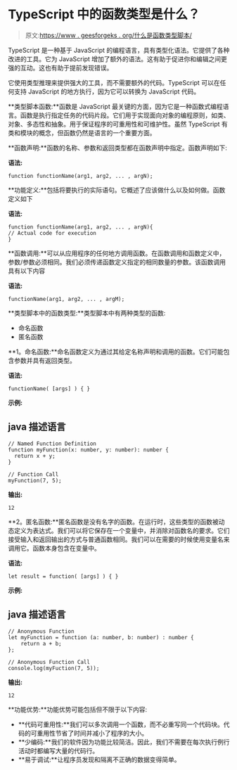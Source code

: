 # TypeScript 中的函数类型是什么？

> 原文:[https://www . geesforgeks . org/什么是函数类型脚本/](https://www.geeksforgeeks.org/what-is-the-function-type-in-typescript/)

TypeScript 是一种基于 JavaScript 的编程语言，具有类型化语法。它提供了各种改进的工具。它为 JavaScript 增加了额外的语法。这有助于促进你和编辑之间更强的互动。这也有助于提前发现错误。

它使用类型推理来提供强大的工具，而不需要额外的代码。TypeScript 可以在任何支持 JavaScript 的地方执行，因为它可以转换为 JavaScript 代码。

**类型脚本函数:**函数是 JavaScript 最关键的方面，因为它是一种函数式编程语言。函数是执行指定任务的代码片段。它们用于实现面向对象的编程原则，如类、对象、多态性和抽象。用于保证程序的可重用性和可维护性。虽然 TypeScript 有类和模块的概念，但函数仍然是语言的一个重要方面。

**函数声明:**函数的名称、参数和返回类型都在函数声明中指定。函数声明如下:

**语法:**

```
function functionName(arg1, arg2, ... , argN);
```

**功能定义:**包括将要执行的实际语句。它概述了应该做什么以及如何做。函数定义如下

**语法:**

```
function functionName(arg1, arg2, ... , argN){
// Actual code for execution
}
```

**函数调用:**可以从应用程序的任何地方调用函数。在函数调用和函数定义中，参数/参数必须相同。我们必须传递函数定义指定的相同数量的参数。该函数调用具有以下内容

**语法:**

```
functionName(arg1, arg2, ... , argM);
```

**类型脚本中的函数类型:**类型脚本中有两种类型的函数:

*   命名函数
*   匿名函数

**1。命名函数:**命名函数定义为通过其给定名称声明和调用的函数。它们可能包含参数并具有返回类型。

**语法:**

```
functionName( [args] ) { }  
```

**示例:**

## java 描述语言

```
// Named Function Definition  
function myFunction(x: number, y: number): number {
  return x + y;
}

// Function Call  
myFunction(7, 5);  
```

**输出:**

```
12
```

**2。匿名函数:**匿名函数是没有名字的函数。在运行时，这些类型的函数被动态定义为表达式。我们可以将它保存在一个变量中，并消除对函数名的要求。它们接受输入和返回输出的方式与普通函数相同。我们可以在需要的时候使用变量名来调用它。函数本身包含在变量中。

**语法:**

```
let result = function( [args] ) { }  
```

**示例:**

## java 描述语言

```
// Anonymous Function  
let myFunction = function (a: number, b: number) : number {  
    return a + b;  
};  

// Anonymous Function Call  
console.log(myFuction(7, 5));
```

**输出:**

```
12
```

**功能优势:**功能优势可能包括但不限于以下内容:

*   **代码可重用性:**我们可以多次调用一个函数，而不必重写同一个代码块。代码的可重用性节省了时间并减小了程序的大小。
*   **少编码:**我们的软件因为功能比较简洁。因此，我们不需要在每次执行例行活动时都编写大量的代码行。
*   **易于调试:**让程序员发现和隔离不正确的数据变得简单。